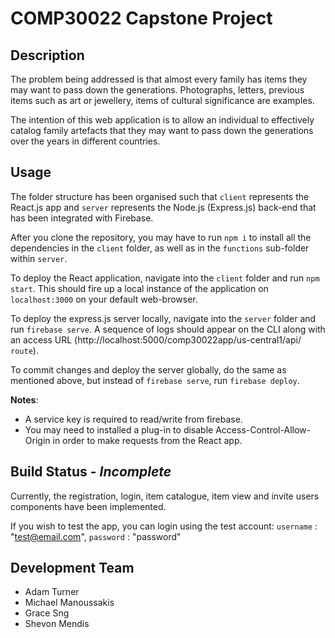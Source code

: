 # COMP30022 Capstone Project

## Description

The problem being addressed is that almost every family has items they may want to pass down the generations. Photographs, letters, previous items such as art or jewellery, items of cultural significance are examples.

The intention of this web application is to allow an individual to effectively catalog family artefacts that they may want to pass down the generations over the years in different countries.

## Usage

The folder structure has been organised such that `client` represents the React.js app and `server` represents the Node.js (Express.js) back-end that has been integrated with Firebase.

After you clone the repository, you may have to run `npm i` to install all the dependencies in the `client` folder, as well as in the `functions` sub-folder within `server`.

To deploy the React application, navigate into the `client` folder and run `npm start`. This should fire up a local instance of the application on `localhost:3000` on your default web-browser.

To deploy the express.js server locally, navigate into the `server` folder and run `firebase serve`. A sequence of logs should appear on the CLI along with an access URL (http://localhost:5000/comp30022app/us-central1/api/ `route`).

To commit changes and deploy the server globally, do the same as mentioned above, but instead of `firebase serve`, run `firebase deploy`.

**Notes**:
- A service key is required to read/write from firebase.
- You may need to installed a plug-in to disable Access-Control-Allow-Origin in order to make requests from the React app.

## Build Status - *Incomplete*

Currently, the registration, login, item catalogue, item view and invite users components have been implemented.

If you wish to test the app, you can login using the test account:
`username` : "test@email.com",
`password` : "password"

## Development Team

* Adam Turner
* Michael Manoussakis
* Grace Sng
* Shevon Mendis
